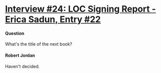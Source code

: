 # [Interview #24: LOC Signing Report - Erica Sadun, Entry #22](https://www.theoryland.com/intvmain.php?i=24#22)

#### Question

What's the title of the next book?

#### Robert Jordan

Haven't decided.

